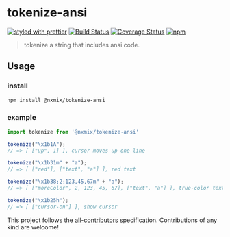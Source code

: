 # tokenize-ansi

[![styled with prettier](https://img.shields.io/badge/styled_with-prettier-ff69b4.svg)](https://github.com/prettier/prettier)
[![Build Status](https://travis-ci.org/NXMIX/tokenize-ansi.svg)](https://travis-ci.org/NXMIX/tokenize-ansi)
[![Coverage Status](https://coveralls.io/repos/github/NXMIX/tokenize-ansi/badge.svg)](https://coveralls.io/github/NXMIX/tokenize-ansi)
[![npm](https://img.shields.io/npm/v/@nxmix/tokenize-ansi.svg)](https://www.npmjs.com/package/@nxmix/tokenize-ansi/)

> tokenize a string that includes ansi code.

## Usage

### install
```bash
npm install @nxmix/tokenize-ansi
```

### example

```js
import tokenize from '@nxmix/tokenize-ansi'

tokenize("\x1b1A");
// => [ ["up", 1] ], cursor moves up one line

tokenize("\x1b31m" + "a");
// => [ ["red"], ["text", "a"] ], red text

tokenize("\x1b38;2;123,45,67m" + "a");
// => [ ["moreColor", 2, 123, 45, 67], ["text", "a"] ], true-color text

tokenize("\x1b25h");
// => [ ["cursor-on"] ], show cursor
```

This project follows the [all-contributors](https://github.com/kentcdodds/all-contributors) specification. Contributions of any kind are welcome!
